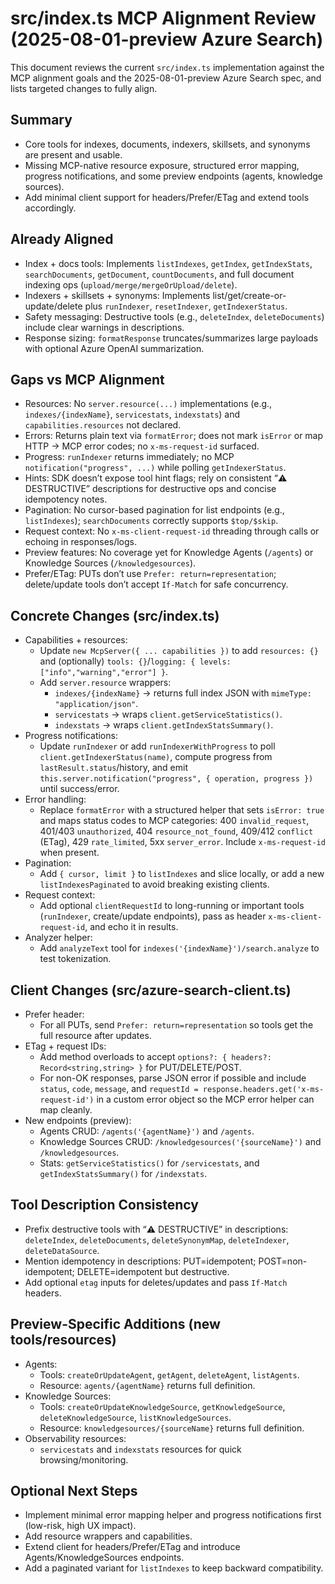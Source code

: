 # src/index.ts MCP Alignment Review (2025-08-01-preview Azure Search)

This document reviews the current `src/index.ts` implementation against the MCP alignment goals and the 2025-08-01-preview Azure Search spec, and lists targeted changes to fully align.

## Summary

- Core tools for indexes, documents, indexers, skillsets, and synonyms are present and usable.
- Missing MCP-native resource exposure, structured error mapping, progress notifications, and some preview endpoints (agents, knowledge sources).
- Add minimal client support for headers/Prefer/ETag and extend tools accordingly.

## Already Aligned

- Index + docs tools: Implements `listIndexes`, `getIndex`, `getIndexStats`, `searchDocuments`, `getDocument`, `countDocuments`, and full document indexing ops (`upload/merge/mergeOrUpload/delete`).
- Indexers + skillsets + synonyms: Implements list/get/create-or-update/delete plus `runIndexer`, `resetIndexer`, `getIndexerStatus`.
- Safety messaging: Destructive tools (e.g., `deleteIndex`, `deleteDocuments`) include clear warnings in descriptions.
- Response sizing: `formatResponse` truncates/summarizes large payloads with optional Azure OpenAI summarization.

## Gaps vs MCP Alignment

- Resources: No `server.resource(...)` implementations (e.g., `indexes/{indexName}`, `servicestats`, `indexstats`) and `capabilities.resources` not declared.
- Errors: Returns plain text via `formatError`; does not mark `isError` or map HTTP → MCP error codes; no `x-ms-request-id` surfaced.
- Progress: `runIndexer` returns immediately; no MCP `notification("progress", ...)` while polling `getIndexerStatus`.
- Hints: SDK doesn’t expose tool hint flags; rely on consistent “⚠️ DESTRUCTIVE” descriptions for destructive ops and concise idempotency notes.
- Pagination: No cursor-based pagination for list endpoints (e.g., `listIndexes`); `searchDocuments` correctly supports `$top/$skip`.
- Request context: No `x-ms-client-request-id` threading through calls or echoing in responses/logs.
- Preview features: No coverage yet for Knowledge Agents (`/agents`) or Knowledge Sources (`/knowledgesources`).
- Prefer/ETag: PUTs don’t use `Prefer: return=representation`; delete/update tools don’t accept `If-Match` for safe concurrency.

## Concrete Changes (src/index.ts)

- Capabilities + resources:
  - Update `new McpServer({ ... capabilities })` to add `resources: {}` and (optionally) `tools: {}`/`logging: { levels: ["info","warning","error"] }`.
  - Add `server.resource` wrappers:
    - `indexes/{indexName}` → returns full index JSON with `mimeType: "application/json"`.
    - `servicestats` → wraps `client.getServiceStatistics()`.
    - `indexstats` → wraps `client.getIndexStatsSummary()`.
- Progress notifications:
  - Update `runIndexer` or add `runIndexerWithProgress` to poll `client.getIndexerStatus(name)`, compute progress from `lastResult.status`/history, and emit `this.server.notification("progress", { operation, progress })` until success/error.
- Error handling:
  - Replace `formatError` with a structured helper that sets `isError: true` and maps status codes to MCP categories: 400 `invalid_request`, 401/403 `unauthorized`, 404 `resource_not_found`, 409/412 `conflict` (ETag), 429 `rate_limited`, 5xx `server_error`. Include `x-ms-request-id` when present.
- Pagination:
  - Add `{ cursor, limit }` to `listIndexes` and slice locally, or add a new `listIndexesPaginated` to avoid breaking existing clients.
- Request context:
  - Add optional `clientRequestId` to long-running or important tools (`runIndexer`, create/update endpoints), pass as header `x-ms-client-request-id`, and echo it in results.
- Analyzer helper:
  - Add `analyzeText` tool for `indexes('{indexName}')/search.analyze` to test tokenization.

## Client Changes (src/azure-search-client.ts)

- Prefer header:
  - For all PUTs, send `Prefer: return=representation` so tools get the full resource after updates.
- ETag + request IDs:
  - Add method overloads to accept `options?: { headers?: Record<string,string> }` for PUT/DELETE/POST.
  - For non-OK responses, parse JSON error if possible and include `status`, `code`, `message`, and `requestId = response.headers.get('x-ms-request-id')` in a custom error object so the MCP error helper can map cleanly.
- New endpoints (preview):
  - Agents CRUD: `/agents('{agentName}')` and `/agents`.
  - Knowledge Sources CRUD: `/knowledgesources('{sourceName}')` and `/knowledgesources`.
  - Stats: `getServiceStatistics()` for `/servicestats`, and `getIndexStatsSummary()` for `/indexstats`.

## Tool Description Consistency

- Prefix destructive tools with “⚠️ DESTRUCTIVE” in descriptions: `deleteIndex`, `deleteDocuments`, `deleteSynonymMap`, `deleteIndexer`, `deleteDataSource`.
- Mention idempotency in descriptions: PUT=idempotent; POST=non-idempotent; DELETE=idempotent but destructive.
- Add optional `etag` inputs for deletes/updates and pass `If-Match` headers.

## Preview-Specific Additions (new tools/resources)

- Agents:
  - Tools: `createOrUpdateAgent`, `getAgent`, `deleteAgent`, `listAgents`.
  - Resource: `agents/{agentName}` returns full definition.
- Knowledge Sources:
  - Tools: `createOrUpdateKnowledgeSource`, `getKnowledgeSource`, `deleteKnowledgeSource`, `listKnowledgeSources`.
  - Resource: `knowledgesources/{sourceName}` returns full definition.
- Observability resources:
  - `servicestats` and `indexstats` resources for quick browsing/monitoring.

## Optional Next Steps

- Implement minimal error mapping helper and progress notifications first (low-risk, high UX impact).
- Add resource wrappers and capabilities.
- Extend client for headers/Prefer/ETag and introduce Agents/KnowledgeSources endpoints.
- Add a paginated variant for `listIndexes` to keep backward compatibility.

